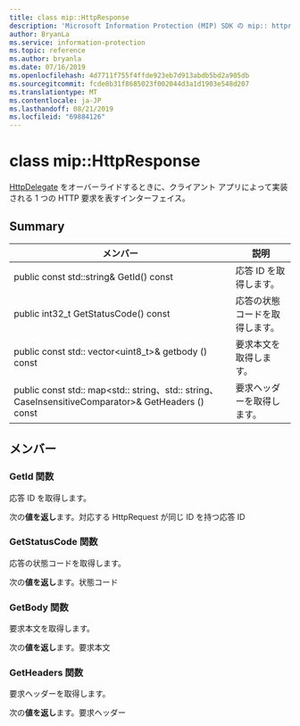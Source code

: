 ```yaml
---
title: class mip::HttpResponse
description: 'Microsoft Information Protection (MIP) SDK の mip:: httpresponse.cache クラスについて説明します。'
author: BryanLa
ms.service: information-protection
ms.topic: reference
ms.author: bryanla
ms.date: 07/16/2019
ms.openlocfilehash: 4d7711f755f4ffde923eb7d913abdb5bd2a905db
ms.sourcegitcommit: fcde8b31f8685023f002044d3a1d1903e548d207
ms.translationtype: MT
ms.contentlocale: ja-JP
ms.lasthandoff: 08/21/2019
ms.locfileid: "69884126"
---
```

# <a name="class-miphttpresponse"></a>class mip::HttpResponse 
[HttpDelegate](class_mip_httpdelegate.md) をオーバーライドするときに、クライアント アプリによって実装される 1 つの HTTP 要求を表すインターフェイス。
  
## <a name="summary"></a>Summary
 メンバー                        | 説明                                
--------------------------------|---------------------------------------------
public const std::string& GetId() const  |  応答 ID を取得します。
public int32_t GetStatusCode() const  |  応答の状態コードを取得します。
public const std:: vector\<uint8_t\>& getbody () const  |  要求本文を取得します。
public const std:: map\<std:: string、std:: string、CaseInsensitiveComparator\>& GetHeaders () const  |  要求ヘッダーを取得します。
  
## <a name="members"></a>メンバー
  
### <a name="getid-function"></a>GetId 関数
応答 ID を取得します。

  
次の**値を返し**ます。対応する HttpRequest が同じ ID を持つ応答 ID
  
### <a name="getstatuscode-function"></a>GetStatusCode 関数
応答の状態コードを取得します。

  
次の**値を返し**ます。状態コード
  
### <a name="getbody-function"></a>GetBody 関数
要求本文を取得します。

  
次の**値を返し**ます。要求本文
  
### <a name="getheaders-function"></a>GetHeaders 関数
要求ヘッダーを取得します。

  
次の**値を返し**ます。要求ヘッダー
